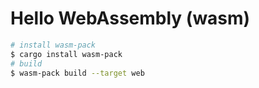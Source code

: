 # Hello WebAssembly (wasm)

```sh
# install wasm-pack
$ cargo install wasm-pack
# build
$ wasm-pack build --target web
```
